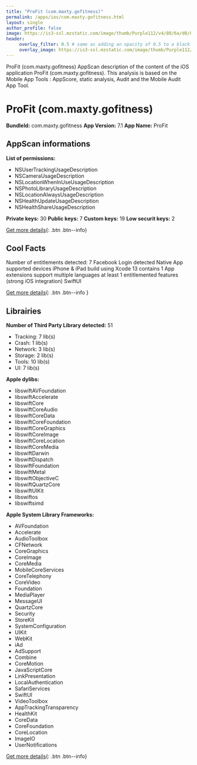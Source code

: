 ```yaml
---
title: "ProFit (com.maxty.gofitness)"
permalink: /apps/ios/com.maxty.gofitness.html
layout: single
author_profile: false
image: https://is3-ssl.mzstatic.com/image/thumb/Purple112/v4/80/6a/d0/806ad0a9-37d5-0809-6227-071e30ec1415/AppIcon-0-0-1x_U007emarketing-0-0-0-10-0-0-sRGB-0-0-0-GLES2_U002c0-512MB-85-220-0-0.png/512x512bb.jpg
header: 
     overlay_filter: 0.5 # same as adding an opacity of 0.5 to a black background
     overlay_image: https://is3-ssl.mzstatic.com/image/thumb/Purple112/v4/80/6a/d0/806ad0a9-37d5-0809-6227-071e30ec1415/AppIcon-0-0-1x_U007emarketing-0-0-0-10-0-0-sRGB-0-0-0-GLES2_U002c0-512MB-85-220-0-0.png/512x512bb.jpg
---
```

ProFit (com.maxty.gofitness) AppScan description of the content of the iOS application ProFit (com.maxty.gofitness). This analysis is based on the Mobile App Tools : AppScore, static analysis, Audit and the Mobile Audit App Tool.

# ProFit (com.maxty.gofitness)

**BundleId:** com.maxty.gofitness
**App Version:** 7.1
**App Name:** ProFit


## AppScan informations 

**List of permissions:** 
- NSUserTrackingUsageDescription
- NSCameraUsageDescription
- NSLocationWhenInUseUsageDescription
- NSPhotoLibraryUsageDescription
- NSLocationAlwaysUsageDescription
- NSHealthUpdateUsageDescription
- NSHealthShareUsageDescription
  
  
**Private keys:** 30
**Public keys:** 7
**Custom keys:** 19
**Low securit keys:** 2
  
[Get more details](/pricing.html){: .btn .btn--info}

## Cool Facts

Number of entitlements detected: 7
Facebook Login detected
Native App
supported devices iPhone & iPad
build using Xcode 13
contains 1 App extensions
support multiple languages
at least 1 entitlemented features (strong iOS integration)
SwiftUI
  
[Get more details](/pricing.html){: .btn .btn--info }

## Librairies 
**Number of Third Party Library detected:** 51
- Tracking: 7 lib(s)
- Crash: 1 lib(s)
- Network: 3 lib(s)
- Storage: 2 lib(s)
- Tools: 10 lib(s)
- UI: 7 lib(s)


**Apple dylibs:**
- libswiftAVFoundation
- libswiftAccelerate
- libswiftCore
- libswiftCoreAudio
- libswiftCoreData
- libswiftCoreFoundation
- libswiftCoreGraphics
- libswiftCoreImage
- libswiftCoreLocation
- libswiftCoreMedia
- libswiftDarwin
- libswiftDispatch
- libswiftFoundation
- libswiftMetal
- libswiftObjectiveC
- libswiftQuartzCore
- libswiftUIKit
- libswiftos
- libswiftsimd


**Apple System Library Frameworks:**
- AVFoundation
- Accelerate
- AudioToolbox
- CFNetwork
- CoreGraphics
- CoreImage
- CoreMedia
- MobileCoreServices
- CoreTelephony
- CoreVideo
- Foundation
- MediaPlayer
- MessageUI
- QuartzCore
- Security
- StoreKit
- SystemConfiguration
- UIKit
- WebKit
- iAd
- AdSupport
- Combine
- CoreMotion
- JavaScriptCore
- LinkPresentation
- LocalAuthentication
- SafariServices
- SwiftUI
- VideoToolbox
- AppTrackingTransparency
- HealthKit
- CoreData
- CoreFoundation
- CoreLocation
- ImageIO
- UserNotifications


  
[Get more details](/pricing.html){: .btn .btn--info}

